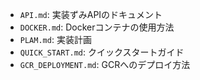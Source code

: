 - `API.md`: 実装ずみAPIのドキュメント
- `DOCKER.md`: Dockerコンテナの使用方法
- `PLAM.md`: 実装計画
- `QUICK_START.md`: クイックスタートガイド
- `GCR_DEPLOYMENT.md`: GCRへのデプロイ方法
